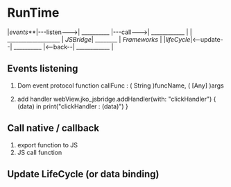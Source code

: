 #  RunTime
|*events***|---listen--->| __________ |---call--->| ____________ |
| ___________________ | *JSBridge*| ________ | *Frameworks* |
|*lifeCycle*|<--update--| __________ |<--back--| ____________ |

## Events listening
1. Dom event protocol 
function callFunc : ( String )funcName, ( [Any] )args

2. add handler
webView.jko_jsbridge.addHandler(with: "clickHandler") { (data) in print("clickHandler : \(data)") }

## Call native / callback
1. export function to JS
2. JS call function

## Update LifeCycle (or data binding)

